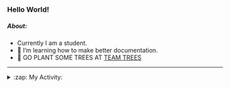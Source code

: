 ### Hello World!

##### About:
- Currently I am a student.
- 🌱 I’m learning how to make better documentation.
- 🌱 GO PLANT SOME TREES AT [TEAM TREES](https://teamtrees.org/)

---
<details>
  <summary>:zap: My Activity:</summary>
  
<!--START_SECTION:waka-->
![Code Time](http://img.shields.io/badge/Code%20Time-1%2C264%20hrs%2030%20mins-blue)

**I'm a Night 🦉** 

```text
🌞 Morning                2115 commits        ███░░░░░░░░░░░░░░░░░░░░░░   10.37 % 
🌆 Daytime                6767 commits        ████████░░░░░░░░░░░░░░░░░   33.17 % 
🌃 Evening                5883 commits        ███████░░░░░░░░░░░░░░░░░░   28.84 % 
🌙 Night                  5635 commits        ███████░░░░░░░░░░░░░░░░░░   27.62 % 
```
📅 **I'm Most Productive on Wednesday** 

```text
Monday                   2775 commits        ███░░░░░░░░░░░░░░░░░░░░░░   13.60 % 
Tuesday                  2801 commits        ███░░░░░░░░░░░░░░░░░░░░░░   13.73 % 
Wednesday                4805 commits        ██████░░░░░░░░░░░░░░░░░░░   23.55 % 
Thursday                 2709 commits        ███░░░░░░░░░░░░░░░░░░░░░░   13.28 % 
Friday                   2225 commits        ███░░░░░░░░░░░░░░░░░░░░░░   10.91 % 
Saturday                 1777 commits        ██░░░░░░░░░░░░░░░░░░░░░░░   08.71 % 
Sunday                   3308 commits        ████░░░░░░░░░░░░░░░░░░░░░   16.22 % 
```


📊 **This Week I Spent My Time On** 

```text
🔥 Editors: 
IntelliJ                 7 hrs 17 mins       ███████████████░░░░░░░░░░   61.46 % 
Android Studio           4 hrs 34 mins       ██████████░░░░░░░░░░░░░░░   38.54 % 

🐱‍💻 Projects: 
dev-dialogue             7 hrs 17 mins       ███████████████░░░░░░░░░░   61.46 % 
test-compose-2           3 hrs 3 mins        ██████░░░░░░░░░░░░░░░░░░░   25.75 % 
UserApp                  44 mins             ██░░░░░░░░░░░░░░░░░░░░░░░   06.22 % 
Little Lemon Menu        11 mins             ░░░░░░░░░░░░░░░░░░░░░░░░░   01.63 % 
swagstore                8 mins              ░░░░░░░░░░░░░░░░░░░░░░░░░   01.25 % 
```


 Last Updated on 23/11/2023 17:12:15 UTC
<!--END_SECTION:waka-->
</details>
